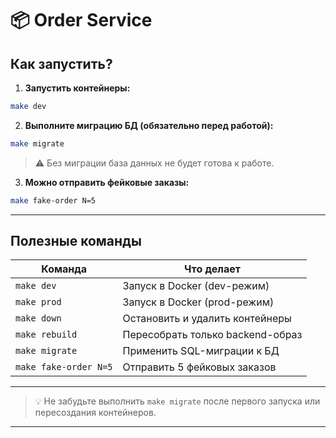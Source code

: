 # 📦 Order Service

## Как запустить?

1. **Запустить контейнеры:**

```bash
make dev
```

2. **Выполните миграцию БД (обязательно перед работой):**

```bash
make migrate
```

> ⚠️️ Без миграции база данных не будет готова к работе.

3. **Можно отправить фейковые заказы:**

```bash
make fake-order N=5
```

---

## Полезные команды

| Команда               | Что делает                       |
|-----------------------|----------------------------------|
| `make dev`            | Запуск в Docker (dev-режим)      |
| `make prod`           | Запуск в Docker (prod-режим)     |
| `make down`           | Остановить и удалить контейнеры  |
| `make rebuild`        | Пересобрать только backend-образ |
| `make migrate`        | Применить SQL-миграции к БД      |
| `make fake-order N=5` | Отправить 5 фейковых заказов     |

---

> 💡 Не забудьте выполнить `make migrate` после первого запуска или пересоздания контейнеров.

---